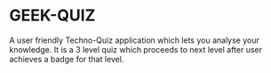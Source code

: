 # GEEK-QUIZ
A user friendly Techno-Quiz application which lets you analyse your knowledge.  It is a 3 level quiz which proceeds to next level after user achieves a badge for that level.
